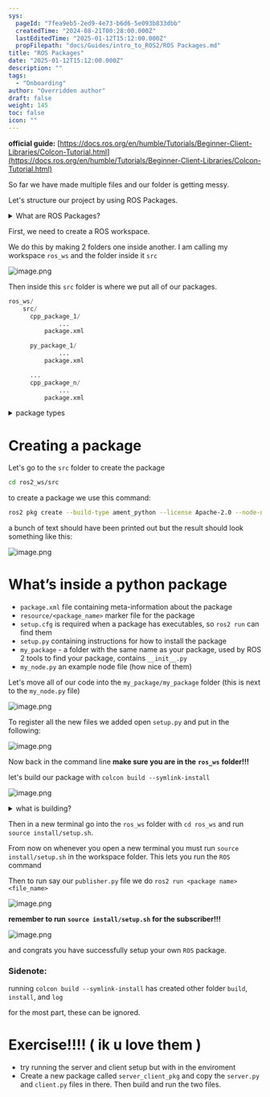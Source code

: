 ```yaml
---
sys:
  pageId: "7fea9eb5-2ed9-4e73-b6d6-5e093b833dbb"
  createdTime: "2024-08-21T00:28:00.000Z"
  lastEditedTime: "2025-01-12T15:12:00.000Z"
  propFilepath: "docs/Guides/intro_to_ROS2/ROS Packages.md"
title: "ROS Packages"
date: "2025-01-12T15:12:00.000Z"
description: ""
tags:
  - "Onboarding"
author: "Overridden author"
draft: false
weight: 145
toc: false
icon: ""
---
```


**official guide:** [https://docs.ros.org/en/humble/Tutorials/Beginner-Client-Libraries/Colcon-Tutorial.html](https://docs.ros.org/en/humble/Tutorials/Beginner-Client-Libraries/Colcon-Tutorial.html)

So far we have made multiple files and our folder is getting messy.

Let's structure our project by using ROS Packages.

<details>

<summary>What are ROS Packages?</summary>

ROS Packages are, as the name implies, packages of code that are highly sharable between ROS developers.

They consist of a folder, `package.xml` file, and source code

```python
      cpp_package_1/
		      ... imagine much code files here ..
          package.xml
```

</details>

First, we need to create a ROS workspace.

We do this by making 2 folders one inside another. I am calling my workspace `ros_ws` and the folder inside it `src`

![image.png](https://prod-files-secure.s3.us-west-2.amazonaws.com/d518164a-d88e-44d1-a4ee-3adb3bd8bce0/70706947-fd18-4537-a67b-e12946812d31/image.png?X-Amz-Algorithm=AWS4-HMAC-SHA256&X-Amz-Content-Sha256=UNSIGNED-PAYLOAD&X-Amz-Credential=ASIAZI2LB466ZCAN2NHJ%2F20250704%2Fus-west-2%2Fs3%2Faws4_request&X-Amz-Date=20250704T161040Z&X-Amz-Expires=3600&X-Amz-Security-Token=IQoJb3JpZ2luX2VjECgaCXVzLXdlc3QtMiJGMEQCIHbH0%2Bi83Yjh8%2FWaGd9hl351sf488qcfO5diLlw%2BtlmfAiAwwqitY3Dc0bxeDEPOCD5sF6lehnSQ7rU0ISSNLsdntCr%2FAwgxEAAaDDYzNzQyMzE4MzgwNSIMxnkxPswvhxu%2ByDN9KtwDYf9GqcqafSMiZITEyPP8GiDbf%2B9cJQja1AT%2BuHbPjphQFOTBWXDB8Dql2jFmH3zo3Tawkh%2BbVQW5QZATa6t%2B77cVNNqJLhvnpObskjAq5JcF0pPDPBCPZccN3oAd48DU7SB7BZpA3P%2FbZVPuX62jNK0hmECZwZ4%2FqoZ6ldDtd93j8jyRdCCDKEoTigfwZbiHfQVX1MHtucprz0o2pzd0kl7dqFs%2F9F1BGw5%2BjjR646OMJrV1jgd%2F2weVFADBT0MOYklpp4ByH%2FdLAjveHfis3Sn2mTtR271%2FRpHvdR7DPO%2FZVrz8%2BbmM0isFo86TuDg15uztBZItTfRA%2BCa1jvfz2pio%2BIulIdRV922x6OG5pdeAEq4Wi1YadPM91R8gEiKsV7fjT7uEsq%2B4gtT6pOqDbwnU6DON5oEp%2BmdsJlOLatnP7OFbpZmU6E5KBDH8hD9Ayp2lCvlWy1hzJ4ZM34uq6PyxwF%2BOrHctl%2FP3IHiv6vkg8JDzEEWyF37fq5ZQhg2PnqE0ar3%2F19E%2FN85HZspeB1UA2gyKTzeqisBCYZqmGIy6h4FlLGX33exKqyOvMRhL2556ItjxIrQfTGoXRqJTjawaE7Ey47XM0a3NADuDdkQMI3vXJZxWWJmMedswr%2ByfwwY6pgGWglT4wRR%2Flq8yJqg33B9C%2Be8rzNXc5r8AxMcjoiXuJd3BV2EwVpF%2F75J9J24TTf3lKBi0%2BPqA0%2FJBiKNggr3L1XWp4bwxLLgmOicSsBK3L8zNKN45bxGZzHyoL4K0Zv9bx%2FSzdoDxxuLMnaDMDtReOBKqkDz%2FdjwTM7T43hQsmwjkG5yrh3L8ot3L2Q%2FJuAch%2FguGb0dk3SjWtfmYzbEvGQPn0b4C&X-Amz-Signature=7e59a40f8fcc427a6d766167d21d3ef75fd90e72fdd8c1d70219f9342dfd9d89&X-Amz-SignedHeaders=host&x-amz-checksum-mode=ENABLED&x-id=GetObject)

Then inside this `src` folder is where we put all of our packages.

```python
ros_ws/
    src/
      cpp_package_1/
		      ...
          package.xml

      py_package_1/
		      ...
          package.xml

      ...
      cpp_package_n/
		      ...
          package.xml

```

<details>

<summary>package types</summary>

packages can be either `C++` or python.

the intern file structure is different for each but for this guide we will stick to creating python packages

</details>

# Creating a package

Let's go to the `src` folder to create the package

```bash
cd ros2_ws/src
```

to create a package we use this command:

```bash
ros2 pkg create --build-type ament_python --license Apache-2.0 --node-name my_node my_package
```

a bunch of text should have been printed out but the result should look something like this:

![image.png](https://prod-files-secure.s3.us-west-2.amazonaws.com/d518164a-d88e-44d1-a4ee-3adb3bd8bce0/e6cf1e3f-8512-4a3e-b131-079f800bf3e8/image.png?X-Amz-Algorithm=AWS4-HMAC-SHA256&X-Amz-Content-Sha256=UNSIGNED-PAYLOAD&X-Amz-Credential=ASIAZI2LB466ZCAN2NHJ%2F20250704%2Fus-west-2%2Fs3%2Faws4_request&X-Amz-Date=20250704T161040Z&X-Amz-Expires=3600&X-Amz-Security-Token=IQoJb3JpZ2luX2VjECgaCXVzLXdlc3QtMiJGMEQCIHbH0%2Bi83Yjh8%2FWaGd9hl351sf488qcfO5diLlw%2BtlmfAiAwwqitY3Dc0bxeDEPOCD5sF6lehnSQ7rU0ISSNLsdntCr%2FAwgxEAAaDDYzNzQyMzE4MzgwNSIMxnkxPswvhxu%2ByDN9KtwDYf9GqcqafSMiZITEyPP8GiDbf%2B9cJQja1AT%2BuHbPjphQFOTBWXDB8Dql2jFmH3zo3Tawkh%2BbVQW5QZATa6t%2B77cVNNqJLhvnpObskjAq5JcF0pPDPBCPZccN3oAd48DU7SB7BZpA3P%2FbZVPuX62jNK0hmECZwZ4%2FqoZ6ldDtd93j8jyRdCCDKEoTigfwZbiHfQVX1MHtucprz0o2pzd0kl7dqFs%2F9F1BGw5%2BjjR646OMJrV1jgd%2F2weVFADBT0MOYklpp4ByH%2FdLAjveHfis3Sn2mTtR271%2FRpHvdR7DPO%2FZVrz8%2BbmM0isFo86TuDg15uztBZItTfRA%2BCa1jvfz2pio%2BIulIdRV922x6OG5pdeAEq4Wi1YadPM91R8gEiKsV7fjT7uEsq%2B4gtT6pOqDbwnU6DON5oEp%2BmdsJlOLatnP7OFbpZmU6E5KBDH8hD9Ayp2lCvlWy1hzJ4ZM34uq6PyxwF%2BOrHctl%2FP3IHiv6vkg8JDzEEWyF37fq5ZQhg2PnqE0ar3%2F19E%2FN85HZspeB1UA2gyKTzeqisBCYZqmGIy6h4FlLGX33exKqyOvMRhL2556ItjxIrQfTGoXRqJTjawaE7Ey47XM0a3NADuDdkQMI3vXJZxWWJmMedswr%2ByfwwY6pgGWglT4wRR%2Flq8yJqg33B9C%2Be8rzNXc5r8AxMcjoiXuJd3BV2EwVpF%2F75J9J24TTf3lKBi0%2BPqA0%2FJBiKNggr3L1XWp4bwxLLgmOicSsBK3L8zNKN45bxGZzHyoL4K0Zv9bx%2FSzdoDxxuLMnaDMDtReOBKqkDz%2FdjwTM7T43hQsmwjkG5yrh3L8ot3L2Q%2FJuAch%2FguGb0dk3SjWtfmYzbEvGQPn0b4C&X-Amz-Signature=57fc1d54918dbbc3a02d43e6056c027b05f88cbbe1904ac1a34d7b638a0bdc9b&X-Amz-SignedHeaders=host&x-amz-checksum-mode=ENABLED&x-id=GetObject)

# What’s inside a python package

- `package.xml` file containing meta-information about the package
- `resource/<package_name>` marker file for the package
- `setup.cfg` is required when a package has executables, so `ros2 run` can find them
- `setup.py` containing instructions for how to install the package
- `my_package` - a folder with the same name as your package, used by ROS 2 tools to find your package, contains `__init__.py`
- `my_node.py` an example node file (how nice of them)

Let's move all of our code into the `my_package/my_package` folder (this is next to the `my_node.py` file)

![image.png](https://prod-files-secure.s3.us-west-2.amazonaws.com/d518164a-d88e-44d1-a4ee-3adb3bd8bce0/9ce58f11-0da9-4d3e-b86d-506a9685d378/image.png?X-Amz-Algorithm=AWS4-HMAC-SHA256&X-Amz-Content-Sha256=UNSIGNED-PAYLOAD&X-Amz-Credential=ASIAZI2LB466ZCAN2NHJ%2F20250704%2Fus-west-2%2Fs3%2Faws4_request&X-Amz-Date=20250704T161040Z&X-Amz-Expires=3600&X-Amz-Security-Token=IQoJb3JpZ2luX2VjECgaCXVzLXdlc3QtMiJGMEQCIHbH0%2Bi83Yjh8%2FWaGd9hl351sf488qcfO5diLlw%2BtlmfAiAwwqitY3Dc0bxeDEPOCD5sF6lehnSQ7rU0ISSNLsdntCr%2FAwgxEAAaDDYzNzQyMzE4MzgwNSIMxnkxPswvhxu%2ByDN9KtwDYf9GqcqafSMiZITEyPP8GiDbf%2B9cJQja1AT%2BuHbPjphQFOTBWXDB8Dql2jFmH3zo3Tawkh%2BbVQW5QZATa6t%2B77cVNNqJLhvnpObskjAq5JcF0pPDPBCPZccN3oAd48DU7SB7BZpA3P%2FbZVPuX62jNK0hmECZwZ4%2FqoZ6ldDtd93j8jyRdCCDKEoTigfwZbiHfQVX1MHtucprz0o2pzd0kl7dqFs%2F9F1BGw5%2BjjR646OMJrV1jgd%2F2weVFADBT0MOYklpp4ByH%2FdLAjveHfis3Sn2mTtR271%2FRpHvdR7DPO%2FZVrz8%2BbmM0isFo86TuDg15uztBZItTfRA%2BCa1jvfz2pio%2BIulIdRV922x6OG5pdeAEq4Wi1YadPM91R8gEiKsV7fjT7uEsq%2B4gtT6pOqDbwnU6DON5oEp%2BmdsJlOLatnP7OFbpZmU6E5KBDH8hD9Ayp2lCvlWy1hzJ4ZM34uq6PyxwF%2BOrHctl%2FP3IHiv6vkg8JDzEEWyF37fq5ZQhg2PnqE0ar3%2F19E%2FN85HZspeB1UA2gyKTzeqisBCYZqmGIy6h4FlLGX33exKqyOvMRhL2556ItjxIrQfTGoXRqJTjawaE7Ey47XM0a3NADuDdkQMI3vXJZxWWJmMedswr%2ByfwwY6pgGWglT4wRR%2Flq8yJqg33B9C%2Be8rzNXc5r8AxMcjoiXuJd3BV2EwVpF%2F75J9J24TTf3lKBi0%2BPqA0%2FJBiKNggr3L1XWp4bwxLLgmOicSsBK3L8zNKN45bxGZzHyoL4K0Zv9bx%2FSzdoDxxuLMnaDMDtReOBKqkDz%2FdjwTM7T43hQsmwjkG5yrh3L8ot3L2Q%2FJuAch%2FguGb0dk3SjWtfmYzbEvGQPn0b4C&X-Amz-Signature=46c24175689d30fce168d385a668dea19b900804efe24582db824c2d592c6ac3&X-Amz-SignedHeaders=host&x-amz-checksum-mode=ENABLED&x-id=GetObject)

To register all the new files we added open `setup.py` and put in the following:

![image.png](https://prod-files-secure.s3.us-west-2.amazonaws.com/d518164a-d88e-44d1-a4ee-3adb3bd8bce0/1cd7c262-4cae-4496-9d75-c178537d24a2/image.png?X-Amz-Algorithm=AWS4-HMAC-SHA256&X-Amz-Content-Sha256=UNSIGNED-PAYLOAD&X-Amz-Credential=ASIAZI2LB466ZCAN2NHJ%2F20250704%2Fus-west-2%2Fs3%2Faws4_request&X-Amz-Date=20250704T161040Z&X-Amz-Expires=3600&X-Amz-Security-Token=IQoJb3JpZ2luX2VjECgaCXVzLXdlc3QtMiJGMEQCIHbH0%2Bi83Yjh8%2FWaGd9hl351sf488qcfO5diLlw%2BtlmfAiAwwqitY3Dc0bxeDEPOCD5sF6lehnSQ7rU0ISSNLsdntCr%2FAwgxEAAaDDYzNzQyMzE4MzgwNSIMxnkxPswvhxu%2ByDN9KtwDYf9GqcqafSMiZITEyPP8GiDbf%2B9cJQja1AT%2BuHbPjphQFOTBWXDB8Dql2jFmH3zo3Tawkh%2BbVQW5QZATa6t%2B77cVNNqJLhvnpObskjAq5JcF0pPDPBCPZccN3oAd48DU7SB7BZpA3P%2FbZVPuX62jNK0hmECZwZ4%2FqoZ6ldDtd93j8jyRdCCDKEoTigfwZbiHfQVX1MHtucprz0o2pzd0kl7dqFs%2F9F1BGw5%2BjjR646OMJrV1jgd%2F2weVFADBT0MOYklpp4ByH%2FdLAjveHfis3Sn2mTtR271%2FRpHvdR7DPO%2FZVrz8%2BbmM0isFo86TuDg15uztBZItTfRA%2BCa1jvfz2pio%2BIulIdRV922x6OG5pdeAEq4Wi1YadPM91R8gEiKsV7fjT7uEsq%2B4gtT6pOqDbwnU6DON5oEp%2BmdsJlOLatnP7OFbpZmU6E5KBDH8hD9Ayp2lCvlWy1hzJ4ZM34uq6PyxwF%2BOrHctl%2FP3IHiv6vkg8JDzEEWyF37fq5ZQhg2PnqE0ar3%2F19E%2FN85HZspeB1UA2gyKTzeqisBCYZqmGIy6h4FlLGX33exKqyOvMRhL2556ItjxIrQfTGoXRqJTjawaE7Ey47XM0a3NADuDdkQMI3vXJZxWWJmMedswr%2ByfwwY6pgGWglT4wRR%2Flq8yJqg33B9C%2Be8rzNXc5r8AxMcjoiXuJd3BV2EwVpF%2F75J9J24TTf3lKBi0%2BPqA0%2FJBiKNggr3L1XWp4bwxLLgmOicSsBK3L8zNKN45bxGZzHyoL4K0Zv9bx%2FSzdoDxxuLMnaDMDtReOBKqkDz%2FdjwTM7T43hQsmwjkG5yrh3L8ot3L2Q%2FJuAch%2FguGb0dk3SjWtfmYzbEvGQPn0b4C&X-Amz-Signature=9d1631e4f5927d8cf508ee1a7254a0d1a4337555f3eafb54bcbbdc0386bf85a0&X-Amz-SignedHeaders=host&x-amz-checksum-mode=ENABLED&x-id=GetObject)

Now back in the command line **make sure you are in the** **`ros_ws`** **folder!!!**

let's build our package with `colcon build --symlink-install`

![image.png](https://prod-files-secure.s3.us-west-2.amazonaws.com/d518164a-d88e-44d1-a4ee-3adb3bd8bce0/2f2a0d27-b173-48fd-b189-5f5c0ce65619/image.png?X-Amz-Algorithm=AWS4-HMAC-SHA256&X-Amz-Content-Sha256=UNSIGNED-PAYLOAD&X-Amz-Credential=ASIAZI2LB466ZCAN2NHJ%2F20250704%2Fus-west-2%2Fs3%2Faws4_request&X-Amz-Date=20250704T161040Z&X-Amz-Expires=3600&X-Amz-Security-Token=IQoJb3JpZ2luX2VjECgaCXVzLXdlc3QtMiJGMEQCIHbH0%2Bi83Yjh8%2FWaGd9hl351sf488qcfO5diLlw%2BtlmfAiAwwqitY3Dc0bxeDEPOCD5sF6lehnSQ7rU0ISSNLsdntCr%2FAwgxEAAaDDYzNzQyMzE4MzgwNSIMxnkxPswvhxu%2ByDN9KtwDYf9GqcqafSMiZITEyPP8GiDbf%2B9cJQja1AT%2BuHbPjphQFOTBWXDB8Dql2jFmH3zo3Tawkh%2BbVQW5QZATa6t%2B77cVNNqJLhvnpObskjAq5JcF0pPDPBCPZccN3oAd48DU7SB7BZpA3P%2FbZVPuX62jNK0hmECZwZ4%2FqoZ6ldDtd93j8jyRdCCDKEoTigfwZbiHfQVX1MHtucprz0o2pzd0kl7dqFs%2F9F1BGw5%2BjjR646OMJrV1jgd%2F2weVFADBT0MOYklpp4ByH%2FdLAjveHfis3Sn2mTtR271%2FRpHvdR7DPO%2FZVrz8%2BbmM0isFo86TuDg15uztBZItTfRA%2BCa1jvfz2pio%2BIulIdRV922x6OG5pdeAEq4Wi1YadPM91R8gEiKsV7fjT7uEsq%2B4gtT6pOqDbwnU6DON5oEp%2BmdsJlOLatnP7OFbpZmU6E5KBDH8hD9Ayp2lCvlWy1hzJ4ZM34uq6PyxwF%2BOrHctl%2FP3IHiv6vkg8JDzEEWyF37fq5ZQhg2PnqE0ar3%2F19E%2FN85HZspeB1UA2gyKTzeqisBCYZqmGIy6h4FlLGX33exKqyOvMRhL2556ItjxIrQfTGoXRqJTjawaE7Ey47XM0a3NADuDdkQMI3vXJZxWWJmMedswr%2ByfwwY6pgGWglT4wRR%2Flq8yJqg33B9C%2Be8rzNXc5r8AxMcjoiXuJd3BV2EwVpF%2F75J9J24TTf3lKBi0%2BPqA0%2FJBiKNggr3L1XWp4bwxLLgmOicSsBK3L8zNKN45bxGZzHyoL4K0Zv9bx%2FSzdoDxxuLMnaDMDtReOBKqkDz%2FdjwTM7T43hQsmwjkG5yrh3L8ot3L2Q%2FJuAch%2FguGb0dk3SjWtfmYzbEvGQPn0b4C&X-Amz-Signature=aecaf915c7b1e71fdc70936e8db3b6bbb680f8230ded2820a1aaa1419e38338e&X-Amz-SignedHeaders=host&x-amz-checksum-mode=ENABLED&x-id=GetObject)

<details>

<summary>what is building?</summary>

if you are a CS major at Rose-Hulman you will learn the answer to this in CSSE132

but TLDR; is it combines all the code files into one program that can be run easily 

</details>

Then in a new terminal go into the `ros_ws` folder with `cd ros_ws` and run `source install/setup.sh`. 

From now on whenever you open a new terminal you must run `source install/setup.sh` in the workspace folder. This lets you run the `ROS` command

Then to run say our `publisher.py` file we do `ros2 run <package name> <file_name>`

![image.png](https://prod-files-secure.s3.us-west-2.amazonaws.com/d518164a-d88e-44d1-a4ee-3adb3bd8bce0/4f4b1219-3a44-4632-aa0a-ce3471699f59/image.png?X-Amz-Algorithm=AWS4-HMAC-SHA256&X-Amz-Content-Sha256=UNSIGNED-PAYLOAD&X-Amz-Credential=ASIAZI2LB466ZCAN2NHJ%2F20250704%2Fus-west-2%2Fs3%2Faws4_request&X-Amz-Date=20250704T161040Z&X-Amz-Expires=3600&X-Amz-Security-Token=IQoJb3JpZ2luX2VjECgaCXVzLXdlc3QtMiJGMEQCIHbH0%2Bi83Yjh8%2FWaGd9hl351sf488qcfO5diLlw%2BtlmfAiAwwqitY3Dc0bxeDEPOCD5sF6lehnSQ7rU0ISSNLsdntCr%2FAwgxEAAaDDYzNzQyMzE4MzgwNSIMxnkxPswvhxu%2ByDN9KtwDYf9GqcqafSMiZITEyPP8GiDbf%2B9cJQja1AT%2BuHbPjphQFOTBWXDB8Dql2jFmH3zo3Tawkh%2BbVQW5QZATa6t%2B77cVNNqJLhvnpObskjAq5JcF0pPDPBCPZccN3oAd48DU7SB7BZpA3P%2FbZVPuX62jNK0hmECZwZ4%2FqoZ6ldDtd93j8jyRdCCDKEoTigfwZbiHfQVX1MHtucprz0o2pzd0kl7dqFs%2F9F1BGw5%2BjjR646OMJrV1jgd%2F2weVFADBT0MOYklpp4ByH%2FdLAjveHfis3Sn2mTtR271%2FRpHvdR7DPO%2FZVrz8%2BbmM0isFo86TuDg15uztBZItTfRA%2BCa1jvfz2pio%2BIulIdRV922x6OG5pdeAEq4Wi1YadPM91R8gEiKsV7fjT7uEsq%2B4gtT6pOqDbwnU6DON5oEp%2BmdsJlOLatnP7OFbpZmU6E5KBDH8hD9Ayp2lCvlWy1hzJ4ZM34uq6PyxwF%2BOrHctl%2FP3IHiv6vkg8JDzEEWyF37fq5ZQhg2PnqE0ar3%2F19E%2FN85HZspeB1UA2gyKTzeqisBCYZqmGIy6h4FlLGX33exKqyOvMRhL2556ItjxIrQfTGoXRqJTjawaE7Ey47XM0a3NADuDdkQMI3vXJZxWWJmMedswr%2ByfwwY6pgGWglT4wRR%2Flq8yJqg33B9C%2Be8rzNXc5r8AxMcjoiXuJd3BV2EwVpF%2F75J9J24TTf3lKBi0%2BPqA0%2FJBiKNggr3L1XWp4bwxLLgmOicSsBK3L8zNKN45bxGZzHyoL4K0Zv9bx%2FSzdoDxxuLMnaDMDtReOBKqkDz%2FdjwTM7T43hQsmwjkG5yrh3L8ot3L2Q%2FJuAch%2FguGb0dk3SjWtfmYzbEvGQPn0b4C&X-Amz-Signature=818c408dd652f7ad9c4c1384174c806f3cda0b76486b6713ab0d4de909dd24a6&X-Amz-SignedHeaders=host&x-amz-checksum-mode=ENABLED&x-id=GetObject)

**remember to run** **`source install/setup.sh`** **for the subscriber!!!**

![image.png](https://prod-files-secure.s3.us-west-2.amazonaws.com/d518164a-d88e-44d1-a4ee-3adb3bd8bce0/02121119-dad4-49ec-8356-c956108b4243/image.png?X-Amz-Algorithm=AWS4-HMAC-SHA256&X-Amz-Content-Sha256=UNSIGNED-PAYLOAD&X-Amz-Credential=ASIAZI2LB466ZCAN2NHJ%2F20250704%2Fus-west-2%2Fs3%2Faws4_request&X-Amz-Date=20250704T161040Z&X-Amz-Expires=3600&X-Amz-Security-Token=IQoJb3JpZ2luX2VjECgaCXVzLXdlc3QtMiJGMEQCIHbH0%2Bi83Yjh8%2FWaGd9hl351sf488qcfO5diLlw%2BtlmfAiAwwqitY3Dc0bxeDEPOCD5sF6lehnSQ7rU0ISSNLsdntCr%2FAwgxEAAaDDYzNzQyMzE4MzgwNSIMxnkxPswvhxu%2ByDN9KtwDYf9GqcqafSMiZITEyPP8GiDbf%2B9cJQja1AT%2BuHbPjphQFOTBWXDB8Dql2jFmH3zo3Tawkh%2BbVQW5QZATa6t%2B77cVNNqJLhvnpObskjAq5JcF0pPDPBCPZccN3oAd48DU7SB7BZpA3P%2FbZVPuX62jNK0hmECZwZ4%2FqoZ6ldDtd93j8jyRdCCDKEoTigfwZbiHfQVX1MHtucprz0o2pzd0kl7dqFs%2F9F1BGw5%2BjjR646OMJrV1jgd%2F2weVFADBT0MOYklpp4ByH%2FdLAjveHfis3Sn2mTtR271%2FRpHvdR7DPO%2FZVrz8%2BbmM0isFo86TuDg15uztBZItTfRA%2BCa1jvfz2pio%2BIulIdRV922x6OG5pdeAEq4Wi1YadPM91R8gEiKsV7fjT7uEsq%2B4gtT6pOqDbwnU6DON5oEp%2BmdsJlOLatnP7OFbpZmU6E5KBDH8hD9Ayp2lCvlWy1hzJ4ZM34uq6PyxwF%2BOrHctl%2FP3IHiv6vkg8JDzEEWyF37fq5ZQhg2PnqE0ar3%2F19E%2FN85HZspeB1UA2gyKTzeqisBCYZqmGIy6h4FlLGX33exKqyOvMRhL2556ItjxIrQfTGoXRqJTjawaE7Ey47XM0a3NADuDdkQMI3vXJZxWWJmMedswr%2ByfwwY6pgGWglT4wRR%2Flq8yJqg33B9C%2Be8rzNXc5r8AxMcjoiXuJd3BV2EwVpF%2F75J9J24TTf3lKBi0%2BPqA0%2FJBiKNggr3L1XWp4bwxLLgmOicSsBK3L8zNKN45bxGZzHyoL4K0Zv9bx%2FSzdoDxxuLMnaDMDtReOBKqkDz%2FdjwTM7T43hQsmwjkG5yrh3L8ot3L2Q%2FJuAch%2FguGb0dk3SjWtfmYzbEvGQPn0b4C&X-Amz-Signature=ee179222062af61c25a4e182f4de3a71e10f75087aad59ad019c22c682502aa6&X-Amz-SignedHeaders=host&x-amz-checksum-mode=ENABLED&x-id=GetObject)

and congrats you have successfully setup your own `ROS` package.

### Sidenote:

running `colcon build --symlink-install` has created other folder `build`, `install`, and `log`

for the most part, these can be ignored.

# Exercise!!!! ( ik u love them )

- try running the server and client setup but with in the enviroment
- Create a new package called `server_client_pkg` and copy the `server.py` and `client.py` files in there. Then build and run the two files.
